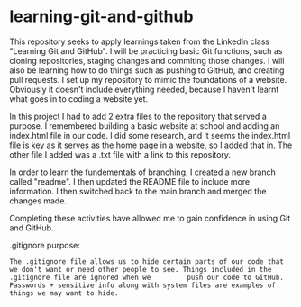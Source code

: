 # learning-git-and-github

This repository seeks to apply learnings taken from the LinkedIn class "Learning Git and GitHub". I will be practicing basic Git functions, such as cloning repositories, staging changes and commiting those changes. I will also be learning how to do things such as pushing to GitHub, and creating pull requests. I set up my repository to mimic the foundations of a website. Obviously it doesn't include everything needed, because I haven't learnt what goes in to coding a website yet.

In this project I had to add 2 extra files to the repository that served a purpose. I remembered building a basic website at school and adding an index.html file in our code. I did some research, and it seems the index.html file is key as it serves as the home page in a website, so I added that in. The other file I added was a .txt file with a link to this repository. 

In order to learn the fundementals of branching, I created a new branch called "readme". I then updated the README file to include more information. I then switched back to the main branch and merged the changes made.

Completing these activities have allowed me to gain confidence in using Git and GitHub.


.gitignore purpose:

    The .gitignore file allows us to hide certain parts of our code that we don't want or need other people to see. Things included in the .gitignore file are ignored when we         push our code to GitHub. Passwords + sensitive info along with system files are examples of things we may want to hide.
